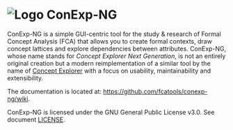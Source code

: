 ![Logo](logo_small.png) ConExp-NG
=================================

ConExp-NG is a simple GUI-centric tool for the study & research of Formal
Concept Analysis (FCA) that allows you to create formal contexts, draw concept
lattices and explore dependencies between attributes. ConExp-NG, whose name
stands for *Concept Explorer Next Generation*, is not an entirely original
creation but a modern reimplementation of a similar tool by the name of [Concept
Explorer][1] with a focus on usability, maintainability and extensibility.

 [1]: http://sourceforge.net/projects/conexp/ "Concept Explorer"

The documentation is located at: <https://github.com/fcatools/conexp-ng/wiki>.

ConExp-NG is licensed under the GNU General Public License v3.0. See document [LICENSE](LICENSE).
